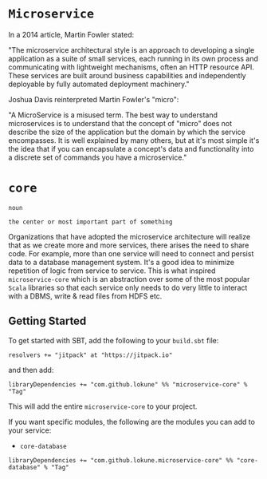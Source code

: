 # `Microservice`

In a 2014 article, Martin Fowler stated:

"The microservice architectural style is an approach to developing a single application as a suite of small services, each running in its own process and communicating with lightweight mechanisms, often an HTTP resource API. These services are built around business capabilities and independently deployable by fully automated deployment machinery."

Joshua Davis reinterpreted Martin Fowler's "micro":

"A MicroService is a misused term.  The best way to understand microservices is to understand that the concept of "micro" does not describe the size of the application but the domain by which the service encompasses.  It is well explained by many others, but at it's most simple it's the idea that if you can encapsulate a concept's data and functionality into a discrete set of commands you have a microservice."

# `core`

    noun

    the center or most important part of something

Organizations that have adopted the microservice architecture will realize that as we create more and more services, there arises the need to share code. For example, more than one service will need to connect and persist data to a database management system. It's a good idea to minimize repetition of logic from service to service. This is what inspired `microservice-core` which is an abstraction over some of the most popular `Scala` libraries so that each service only needs to do very little to interact with a DBMS, write & read files from HDFS etc.

## Getting Started

To get started with SBT, add the following to your `build.sbt` file:

`resolvers += "jitpack" at "https://jitpack.io"`

and then add:

`libraryDependencies += "com.github.lokune" %% "microservice-core" % "Tag"`

This will add the entire `microservice-core` to your project.

If you want specific modules, the following are the modules you can add to your service:

* `core-database`

`libraryDependencies += "com.github.lokune.microservice-core" %% "core-database" % "Tag"`
